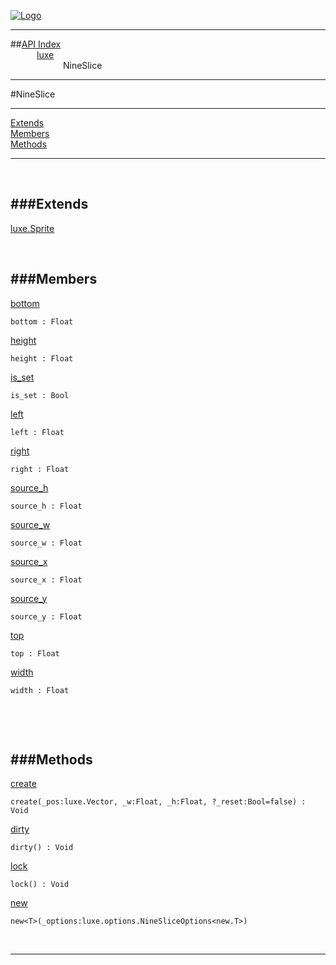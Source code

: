 
[![Logo](../../images/logo.png)](../../index.html)

---


##[API Index](../../api/index.html#luxe)   
&emsp;&emsp;&emsp;[luxe](./)   
&emsp;&emsp;&emsp;&emsp;&emsp;&emsp;NineSlice

---

#NineSlice


---


[Extends](#Extends)   
[Members](#Members)   
[Methods](#Methods)   


---

&nbsp;   

<a class="lift" name="Extends" ></a>
###Extends   
---
<a class="lift" name="luxe.Sprite" href="{{{rel_path}}}api/luxe/Sprite.html">luxe.Sprite</a>

&nbsp;   

<a class="lift" name="Members" ></a>
###Members   
---
<a class="lift" name="bottom" href="#bottom">bottom</a>



`bottom : Float`

<span class="small_desc_flat">  </span>   

<a class="lift" name="height" href="#height">height</a>



`height : Float`

<span class="small_desc_flat">  </span>   

<a class="lift" name="is_set" href="#is_set">is_set</a>



`is_set : Bool`

<span class="small_desc_flat">  </span>   

<a class="lift" name="left" href="#left">left</a>



`left : Float`

<span class="small_desc_flat">  </span>   

<a class="lift" name="right" href="#right">right</a>



`right : Float`

<span class="small_desc_flat">  </span>   

<a class="lift" name="source_h" href="#source_h">source_h</a>



`source_h : Float`

<span class="small_desc_flat">  </span>   

<a class="lift" name="source_w" href="#source_w">source_w</a>



`source_w : Float`

<span class="small_desc_flat">  </span>   

<a class="lift" name="source_x" href="#source_x">source_x</a>



`source_x : Float`

<span class="small_desc_flat">  </span>   

<a class="lift" name="source_y" href="#source_y">source_y</a>



`source_y : Float`

<span class="small_desc_flat">  </span>   

<a class="lift" name="top" href="#top">top</a>



`top : Float`

<span class="small_desc_flat">  </span>   

<a class="lift" name="width" href="#width">width</a>



`width : Float`

<span class="small_desc_flat">  </span>   

&nbsp;   

&nbsp;   

<a class="lift" name="Methods" ></a>
###Methods   
---
<a class="lift" name="create" href="#create">create</a>



`create(_pos:luxe.Vector, _w:Float, _h:Float, ?_reset:Bool=false) : Void`

<span class="small_desc_flat">  </span>   

<a class="lift" name="dirty" href="#dirty">dirty</a>



`dirty() : Void`

<span class="small_desc_flat">  </span>   

<a class="lift" name="lock" href="#lock">lock</a>



`lock() : Void`

<span class="small_desc_flat">  </span>   

<a class="lift" name="new" href="#new">new</a>



`new<T>(_options:luxe.options.NineSliceOptions<new.T>) `

<span class="small_desc_flat">  </span>   



&nbsp;
&nbsp;
&nbsp;

---  


&nbsp;   
&nbsp;   
